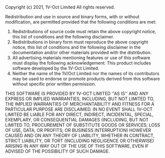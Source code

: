 Copyright (c) 2021, 1V-Oct Limited
All rights reserved.

Redistribution and use in source and binary forms, with or without
modification, are permitted provided that the following conditions are met:

1. Redistributions of source code must retain the above copyright notice, this 
   list of conditions and the following disclaimer.
2. Redistributions in binary form must reproduce the above copyright notice, 
   this list of conditions and the following disclaimer in the documentation 
   and/or other materials provided with the distribution.
3. All advertising materials mentioning features or use of this software must 
   display the following acknowledgement: This product includes software developed 
   by the 1V-Oct Limited.
4. Neither the name of the 1V/Oct Limited nor the names of its contributors may 
   be used to endorse or promote products derived from this software without 
   specific prior written permission.

THIS SOFTWARE IS PROVIDED BY 1V-OCT LIMITED ''AS IS'' AND ANY EXPRESS OR 
IMPLIED WARRANTIES, INCLUDING, BUT NOT LIMITED TO, THE IMPLIED WARRANTIES OF 
MERCHANTABILITY AND FITNESS FOR A PARTICULAR PURPOSE ARE DISCLAIMED. IN NO 
EVENT SHALL 1V-OCT LIMITED BE LIABLE FOR ANY DIRECT, INDIRECT, INCIDENTAL, 
SPECIAL, EXEMPLARY, OR CONSEQUENTIAL DAMAGES (INCLUDING, BUT NOT LIMITED TO, 
PROCUREMENT OF SUBSTITUTE GOODS OR SERVICES; LOSS OF USE, DATA, OR PROFITS; OR 
BUSINESS INTERRUPTION) HOWEVER CAUSED AND ON ANY THEORY OF LIABILITY, WHETHER 
IN CONTRACT, STRICT LIABILITY, OR TORT (INCLUDING NEGLIGENCE OR OTHERWISE) 
ARISING IN ANY WAY OUT OF THE USE OF THIS
SOFTWARE, EVEN IF ADVISED OF THE POSSIBILITY OF SUCH DAMAGE.